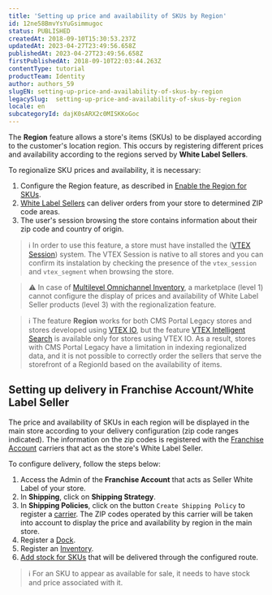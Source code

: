 ```yaml
---
title: 'Setting up price and availability of SKUs by Region'
id: 12ne58BmvYsYuGsimmugoc
status: PUBLISHED
createdAt: 2018-09-10T15:30:53.237Z
updatedAt: 2023-04-27T23:49:56.658Z
publishedAt: 2023-04-27T23:49:56.658Z
firstPublishedAt: 2018-09-10T22:03:44.263Z
contentType: tutorial
productTeam: Identity
author: authors_59
slugEN: setting-up-price-and-availability-of-skus-by-region
legacySlug:  setting-up-price-and-availability-of-skus-by-region
locale: en
subcategoryId: dajK0sARX2c0MISKKoGoc
---
```


The __Region__ feature allows a store's items (SKUs) to be displayed according to the customer's location region. This occurs by registering different prices and availability according to the regions served by __White Label Sellers__.

To regionalize SKU prices and availability, it is necessary:

1. Configure the Region feature, as described in [Enable the Region for SKUs](https://developers.vtex.com/docs/guides/enable-the-region-for-skus).
2. [White Label Sellers](/en/faq/what-are-franchise-account-and-seller-white-label) can deliver orders from your store to determined ZIP code areas.
3. The user's session browsing the store contains information about their zip code and country of origin.

> ℹ️ In order to use this feature, a store must have installed the ([VTEX Session](/pt/tutorial/vtex-session-visao-geral-do-sistema-de-sessoes--6C4Edou6bYqqEAOCAg2MQQ#)) system. The VTEX Session is native to all stores and you can confirm its instalation by checking the presence of the `vtex_session` and `vtex_segment` when browsing the store.

> ⚠️ In case of [Multilevel Omnichannel Inventory](/en/tutorial/multilevel-omnichannel-inventory--7M1xyCZWUyCB7PcjNtOyw4#), a marketplace (level 1) cannot configure the display of prices and availability of White Label Seller products (level 3) with the regionalization feature.

> ℹ️ The feature **Region** works for both CMS Portal Legacy stores and stores developed using [VTEX IO](/en/tracks/cms--2YcpgIljVaLVQYMzxQbc3z/6OCY6S9tqBXPD5mgpbBInC), but the feature [VTEX Intelligent Search](/en/tracks/vtex-intelligent-search--19wrbB7nEQcmwzDPl1l4Cb/3qgT47zY08biLP3d5os3DG) is available only for stores using VTEX IO. As a result, stores with CMS Portal Legacy have a limitation in indexing regionalized data, and it is not possible to correctly order the sellers that serve the storefront of a RegionId based on the availability of items.

## Setting up delivery in Franchise Account/White Label Seller

The price and availability of SKUs in each region will be displayed in the main store according to your delivery configuration (zip code ranges indicated). The information on the zip codes is registered with the [Franchise Account](/en/tutorial/o-que-e-conta-franquia--kWQC6RkFSCUFGgY5gSjdl#) carriers that act as the store's White Label Seller.

To configure delivery, follow the steps below:

1. Access the Admin of the __Franchise Account__ that acts as Seller White Label of your store.
2. In __Shipping__, click on __Shipping Strategy__.
3. In __Shipping Policies__, click on the button `Create Shipping Policy` to register a [carrier](/en/tutorial/gerenciar-transportadora#). The ZIP codes operated by this carrier will be taken into account to display the price and availability by region in the main store.
4. Register a [Dock](/en/tutorial/how-to-register-a-dock).
5. Register an [Inventory](/en/tutorial/gerenciar-estoque--tutorials_137#).
6. [Add stock for SKUs](/en/tutorial/managing-stock-items) that will be delivered through the configured route.

> ℹ️ For an SKU to appear as available for sale, it needs to have stock and price associated with it.
